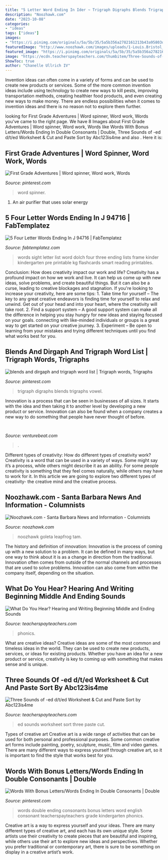 ```yaml
---
title: "5 Letter Word Ending In Ider ~ Trigraph Digraphs Blends Trigraphs Vowel"
description: "Noozhawk.com"
date: "2023-10-08"
categories:
- "ideas"
tags: ["ideas"]
images:
- "https://i.pinimg.com/originals/5a/5b/35/5a5b356a2782161213b43a95803d4a93.jpg"
featuredImage: "http://www.noozhawk.com/images/uploads/1-Louis.Bristol_.175_.jpg"
featured_image: "https://i.pinimg.com/originals/5a/5b/35/5a5b356a2782161213b43a95803d4a93.jpg"
image: "https://ecdn.teacherspayteachers.com/thumbitem/Three-Sounds-of-ed-dted-Worksheet-Cute-and-Paste-Sort-1057716-1500873459/original-1057716-3.jpg"
ShowToc: true
author: "Chanelle Ullrich IV"
---
```



Invention ideas can often come in a variety of forms and can be used to create new products or services. Some of the more common invention ideas include using technology to create new ways to kill pests, improving transportation methods, creating healthier food products, and even creating new ways to make money. There are endless possibilities when it comes to invention ideas and there is no reason not to explore them further.

	

		
looking for First Grade Adventures | Word spinner, Word work, Words you've came to the right page. We have 8 Images about First Grade Adventures | Word spinner, Word work, Words like Words With Bonus Letters/Words Ending In Double Consonants | Double, Three Sounds of -ed d/t/ed Worksheet &amp; Cut and Paste Sort by Abc123is4me and also . Here it is:
		
    
## First Grade Adventures | Word Spinner, Word Work, Words

<img loading=lazy src="https://i.pinimg.com/originals/5a/5b/35/5a5b356a2782161213b43a95803d4a93.jpg" onerror="this.onerror=null;this.src='https://tse3.mm.bing.net/th?id=OIP.d_suQyk7SNYSevxazyevQwAAAA&amp;pid=15.1';" alt="First Grade Adventures | Word spinner, Word work, Words">

_Source: pinterest.com_

>word spinner. 

	

1. An air purifier that uses solar energy 

    
## 5 Four Letter Words Ending In J 94716 | FabTemplatez

<img loading=lazy src="https://www.fabtemplatez.com/wp-content/uploads/2018/07/four-letter-words-ending-in-j-92138-three-letter-words-ending-in-j-four-letter-words-ending-in-j-1000706.jpg" onerror="this.onerror=null;this.src='https://tse4.mm.bing.net/th?id=OIP.9dYre3M3ZuKrswG-_1aWfQHaKf&amp;pid=15.1';" alt="5 Four Letter Words Ending In J 94716 | FabTemplatez">

_Source: fabtemplatez.com_

>words sight letter list word dolch four three ending lists frame kinder kindergarten pre printable kg flashcards smart reading printables. 

	

Conclusion: How does creativity impact our work and life?
Creativity has a profound impact on how we work and live. It can help us come up with new ideas, solve problems, and create beautiful things. But it can also be a curse, leading to creative blockages and stagnation. If you're looking to increase your creativity, here are some tips: 1. Take time for yourself – The key to any great creative endeavors is finding time for yourself to relax and unwind. Get out of your head and into your heart, where the creativity will take root. 2. Find a support system – A good support system can make all the difference in helping you stay hungry for new ideas and staying focused on your goals. connecting with like-minded individuals or groups is a great way to get started on your creative journey. 3. Experiment – Be open to learning from your mistakes and trying different techniques until you find what works best for you.

    
## Blends And Dirgaph And Trigraph Word List | Trigraph Words, Trigraphs

<img loading=lazy src="https://i.pinimg.com/originals/64/11/b6/6411b6dfb7e518fbadd937de63871f42.png" onerror="this.onerror=null;this.src='https://tse3.mm.bing.net/th?id=OIP.XtN_gOfFX6H0OmeKfKicuQHaEo&amp;pid=15.1';" alt="blends and dirgaph and trigraph word list | Trigraph words, Trigraphs">

_Source: pinterest.com_

>trigraph digraphs blends trigraphs vowel. 

	

Innovation is a process that can be seen in businesses of all sizes. It starts with the idea and then taking it to another level by developing a new product or service. Innovation can also be found when a company creates a new way to do something that people have never thought of before.

    
## 

<img loading=lazy src="https://venturebeat.com/wp-content/uploads/2018/01/zac41361_rgb.jpg?w=800" onerror="this.onerror=null;this.src='https://tse4.mm.bing.net/th?id=OIP.J2ZubWp3pAFTO0RZTCCAuQHaE7&amp;pid=15.1';" alt="">

_Source: venturebeat.com_

>. 

	

Different types of creativity: How do different types of creativity work?
Creativity is a word that can be used in a variety of ways. Some might say it’s a process, while others might describe it as an ability. For some people creativity is something that they feel comes naturally, while others may have to work for it. In this article we are going to explore two different types of creativity- the creative mind and the creative process.

    
## Noozhawk.com - Santa Barbara News And Information - Columnists

<img loading=lazy src="http://www.noozhawk.com/images/uploads/1-Louis.Bristol_.175_.jpg" onerror="this.onerror=null;this.src='https://tse1.mm.bing.net/th?id=OIP.uHpWYiQLCq1xu7n6mKc34QAAAA&amp;pid=15.1';" alt="Noozhawk.com - Santa Barbara News and Information - Columnists">

_Source: noozhawk.com_

>noozhawk goleta leapfrog tam. 

	

The history and definition of innovation:
Innovation is the process of coming up with a new solution to a problem. It can be defined in many ways, but one way to think about it is as a change in direction from the traditional. Innovation often comes from outside of the normal channels and processes that are used to solve problems. Innovation can also come from within the company itself, depending on the situation.

    
## What Do You Hear? Hearing And Writing Beginning Middle And Ending Sounds

<img loading=lazy src="https://ecdn.teacherspayteachers.com/thumbitem/What-Do-You-Hear-Hearing-and-Writing-Beginning-Middle-and-Ending-Sounds-012006500-1383709864-1500873678/original-962041-3.jpg" onerror="this.onerror=null;this.src='https://tse1.mm.bing.net/th?id=OIP.e5MuWnKJYRkZ6VWwvuNNKAAAAA&amp;pid=15.1';" alt="What Do You Hear? Hearing and Writing Beginning Middle and Ending Sounds">

_Source: teacherspayteachers.com_

>phonics. 

	

What are creative ideas?
Creative ideas are some of the most common and timeless ideas in the world. They can be used to create new products, services, or ideas for existing products. Whether you have an idea for a new product or service, creativity is key to coming up with something that makes sense and is unique.

    
## Three Sounds Of -ed d/t/ed Worksheet &amp; Cut And Paste Sort By Abc123is4me

<img loading=lazy src="https://ecdn.teacherspayteachers.com/thumbitem/Three-Sounds-of-ed-dted-Worksheet-Cute-and-Paste-Sort-1057716-1500873459/original-1057716-3.jpg" onerror="this.onerror=null;this.src='https://tse4.mm.bing.net/th?id=OIP.fvR2aw2sIxFUsUfBZD8PEwAAAA&amp;pid=15.1';" alt="Three Sounds of -ed d/t/ed Worksheet &amp; Cut and Paste Sort by Abc123is4me">

_Source: teacherspayteachers.com_

>ed sounds worksheet sort three paste cut. 

	

Types of creative art
Creative art is a wide range of activities that can be used for both personal and professional purposes. Some common creative art forms include painting, poetry, sculpture, music, film and video games. There are many different ways to express yourself through creative art, so it is important to find the style that works best for you.

    
## Words With Bonus Letters/Words Ending In Double Consonants | Double

<img loading=lazy src="https://i.pinimg.com/originals/81/42/33/8142338d71f89a256af55d45ffc84065.jpg" onerror="this.onerror=null;this.src='https://tse2.mm.bing.net/th?id=OIP.tmIK_mO_H7sGEht--ql0ygAAAA&amp;pid=15.1';" alt="Words With Bonus Letters/Words Ending In Double Consonants | Double">

_Source: pinterest.com_

>words double ending consonants bonus letters word english consonant teacherspayteachers grade kindergarten phonics. 

	

Creative art is a way to express yourself and your ideas. There are many different types of creative art, and each has its own unique style. Some artists use their creativity to create pieces that are beautiful and inspiring, while others use their art to explore new ideas and perspectives. Whether you prefer traditional or contemporary art, there is sure to be something on display in a creative artist’s work.

